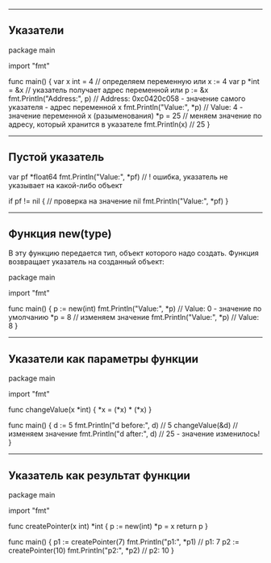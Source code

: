 --------------------------------------------------
Указатели
--------------------------------------------------

package main

import "fmt"

func main() { var x int = 4 // определяем переменную или x := 4 var p *int = &x // указатель получает адрес переменной
или p := &x fmt.Println("Address:", p)      // Address: 0xc0420c058 - значение самого указателя - адрес переменной x
fmt.Println("Value:", *p)       // Value: 4 - значение переменной x (разыменования)
*p = 25 // меняем значение по адресу, который хранится в указателе fmt.Println(x)                  // 25 }

--------------------------------------------------
Пустой указатель
--------------------------------------------------
var pf *float64 fmt.Println("Value:", *pf)          // ! ошибка, указатель не указывает на какой-либо объект

if pf != nil { // проверка на значение nil fmt.Println("Value:", *pf)
}

--------------------------------------------------
Функция new(type)
--------------------------------------------------
В эту функцию передается тип, объект которого надо создать. Функция возвращает указатель на созданный объект:

package main

import "fmt"

func main() { p := new(int)
fmt.Println("Value:", *p)       // Value: 0 - значение по умолчанию
*p = 8 // изменяем значение fmt.Println("Value:", *p)       // Value: 8 }

--------------------------------------------------
Указатели как параметры функции
--------------------------------------------------
package main

import "fmt"

func changeValue(x *int) {
*x = (*x) * (*x)
}

func main() { d := 5 fmt.Println("d before:", d)     // 5 changeValue(&d)                 // изменяем значение
fmt.Println("d after:", d)      // 25 - значение изменилось!
}

--------------------------------------------------
Указатель как результат функции
--------------------------------------------------
package main

import "fmt"

func createPointer(x int) *int { p := new(int)
*p = x return p }

func main() { p1 := createPointer(7)
fmt.Println("p1:", *p1)     // p1: 7 p2 := createPointer(10)
fmt.Println("p2:", *p2)     // p2: 10 }